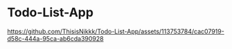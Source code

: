 # Todo-List-App

https://github.com/ThisisNikkk/Todo-List-App/assets/113753784/cac07919-d58c-444a-95ca-ab6cda390928

